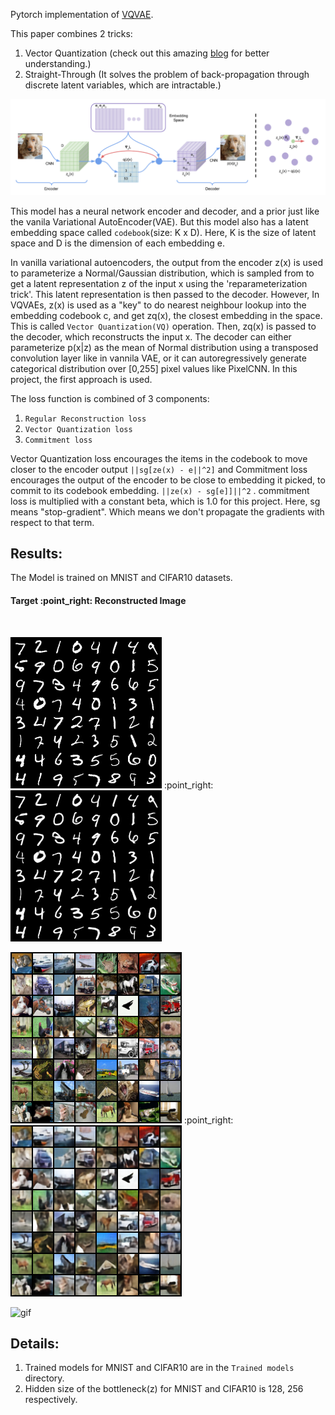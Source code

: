 Pytorch implementation of [VQVAE](https://arxiv.org/abs/1711.00937).

This paper combines 2 tricks:
1) Vector Quantization (check out this amazing [blog](https://wiki.aalto.fi/pages/viewpage.action?pageId=149883153) for better understanding.)
2) Straight-Through (It solves the problem of back-propagation through discrete latent variables, which are intractable.)

![architecture](https://github.com/Vrushank264/VQVAE-PyTorch/blob/main/Results/model_arch.png)

This model has a neural network encoder and decoder, and a prior just like the vanila Variational AutoEncoder(VAE). But this model also has a latent embedding space called `codebook`(size: K x D). Here, K is the size of latent space and D is the dimension of each embedding e.    

In vanilla variational autoencoders, the output from the encoder z(x) is used to parameterize a Normal/Gaussian distribution, which is sampled from to get a latent representation z of the input x using the 'reparameterization trick'. This latent representation is then passed to the decoder. However, In VQVAEs, z(x) is used as a "key" to do nearest neighbour lookup into the embedding codebook c, and get zq(x), the closest embedding in the space. This is called `Vector Quantization(VQ)` operation. Then, zq(x) is passed to the decoder, which reconstructs the input x. The decoder can either parameterize p(x|z) as the mean of Normal distribution using a transposed convolution layer like in vannila VAE, or it can autoregressively generate categorical distribution over [0,255] pixel values like PixelCNN. In this project, the first approach is used.

The loss function is combined of 3 components:
1) `Regular Reconstruction loss`
2) `Vector Quantization loss`
3) `Commitment loss`

Vector Quantization loss encourages the items in the codebook to move closer to the encoder output `||sg[ze(x) - e||^2]` and Commitment loss encourages the output of the encoder to be close to embedding it picked, to commit to its codebook embedding. `||ze(x) - sg[e]]||^2` . commitment loss is multiplied with a constant beta, which is 1.0 for this project. Here, sg means "stop-gradient". Which means we don't propagate the gradients with respect to that term.


## Results:

The Model is trained on MNIST and CIFAR10 datasets.  

<h4> Target :point_right: Reconstructed Image </h4> <br>
<p float="left">
  <img src="https://github.com/Vrushank264/VQVAE-PyTorch/blob/main/Results/target_mnist.png" />
  :point_right:
  <img src="https://github.com/Vrushank264/VQVAE-PyTorch/blob/main/Results/recon_mnist.png" /> 
</p>

<p float="left">
  <img src="https://github.com/Vrushank264/VQVAE-PyTorch/blob/main/Results/target_cifar10.png" />
  :point_right:
  <img src="https://github.com/Vrushank264/VQVAE-PyTorch/blob/main/Results/recon_cifar10.png" /> 
</p>


![gif](https://github.com/Vrushank264/VQVAE-PyTorch/blob/main/Results/interpolation.gif)


## Details:

1) Trained models for MNIST and CIFAR10 are in the `Trained models` directory.
2) Hidden size of the bottleneck(z) for MNIST and CIFAR10 is 128, 256 respectively.  
